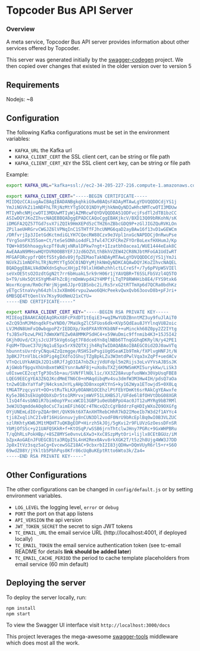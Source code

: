 # Topcoder Bus API Server

### Overview

A meta service, Topcoder Bus API server provides information about other services offered by Topcoder.

This server was generated initially by the [swagger-codegen](https://github.com/swagger-api/swagger-codegen) project. We then copied over changes that existed in the older version over to version 5

## Requirements

Nodejs: ~8

## Configuration 

The following Kafka configurations must be set in the environment variables:

- `KAFKA_URL` the Kafka url
- `KAFKA_CLIENT_CERT` the SSL client cert, can be string or file path
- `KAFKA_CLIENT_CERT_KEY` the SSL client cert key, can be string or file path

Example:

```bash
export KAFKA_URL="kafka+ssl://ec2-34-205-227-216.compute-1.amazonaws.com:9096,kafka+ssl://ec2-34-233-75-247.compute-1.amazonaws.com:9096,kafka+ssl://ec2-34-198-118-170.compute-1.amazonaws.com:9096,kafka+ssl://ec2-34-231-150-104.compute-1.amazonaws.com:9096,kafka+ssl://ec2-34-233-209-20.compute-1.amazonaws.com:9096,kafka+ssl://ec2-34-233-131-252.compute-1.amazonaws.com:9096,kafka+ssl://ec2-52-205-198-73.compute-1.amazonaws.com:9096,kafka+ssl://ec2-52-4-109-80.compute-1.amazonaws.com:9096"

export KAFKA_CLIENT_CERT="-----BEGIN CERTIFICATE-----
MIIDQzCCAiugAwIBAgIBADANBgkqhkiG9w0BAQsFADAyMTAwLgYDVQQDDCdjYS1j
YmJiNGVkZi1mNDFhLTRjNzMtYTg5OC01NDYyMjhkNmQyNDIwHhcNMTcwOTI3MDUw
MTIyWhcNMjcwOTI3MDUwMTIyWjAZMRcwFQYDVQQDDA51ODFvcjFsdTl2dTB1bzCC
ASIwDQYJKoZIhvcNAQEBBQADggEPADCCAQoCggEBAKjkcV/BXD13Q09bRKohN/sK
iDMGFA2QZ57TGd7svX7iZQIk9HmXEPd5zCTHZ6nZBbcGDQ9P+zGlJIGZQuRVKLOn
ZPilaeUHRGrvCWGJZ6lVPNqInC1STHTfFJhcUNMG6qaD2ayBAw16f13vD1wGEWCm
/DRfvrjIp3JIetGdKctmdiGLYH7CQecRW88Czx9e3Vpl1nxGcNAPDDCj0nRwuPse
fVrg5onPX355om+Ct/teSeSONhio4dFL3fwl47CXFCReZFYOrBoLexfHXHumJ/Kp
TQW+k056hhoagykcpTf8uNjxNRalDPkw7ngt+1IzatbhOacea1/WUE1444eEak8C
AwEAAaN9MHswHQYDVR0OBBYEFJJzd6OZVLthBkhVZEW42CR8NJbtMFoGA1UdIwRT
MFGAFORcypfrQ0tfS5tyBdv89jfpZEMaoTakNDAyMTAwLgYDVQQDDCdjYS1jYmJi
NGVkZi1mNDFhLTRjNzMtYTg5OC01NDYyMjhkNmQyNDKCAQAwDQYJKoZIhvcNAQEL
BQADggEBALVAdOWXdnSqhucXHjpIf0lxlH6WhzhhlctLCreSf+/7y6pPVpWSVIEl
seVxOE5tsO2OzdtGgN2t7rr6bHuakL5rk9rH06r1jYAVQBR+T6SSLFbSVzl4Q5TO
b+T9/sHx5QtXSYgMh4FhZcBjrmDmWvpd42Y4MPfjLTqTP8RWHHib8E4/FYS9txk6
WoxrKcgnm/RmOcFWrjNjgm6JJprO1BSnbc2i/Rs5rxG2tRTTmXp6d7QCRa0bdhKz
yETgcStnaVvyh64zhls3xXBm06rvpu2wwo6QHcPeekvQwxQvb63oovD8b+pFJri+
6MBSQE4TtQenlVx7Ksy9UdNmU21xCYU=
-----END CERTIFICATE-----"

export KAFKA_CLIENT_CERT_KEY="-----BEGIN RSA PRIVATE KEY-----
MIIEogIBAAKCAQEAqORxX8FcPXdDT1tEqiE3+wqIMwYUDZBnntMZ3uy9fuJlAiT0
eZcQ93nMJMdnqdkFtwYND0/7MaUkgZlC5FUos6dk+KVp5QdEau8JYYlnqVU82oic
LVJMdN8UmFxQ0wbqpoPZrIEDDXp/Xe8PXAYRYKb8NF++uMinckh60Z0py2Z2IYtg
fsJB5xFbzwLPH17dWmXWfEZw0A8MMKPSdHC4+x59WuDmic9ffnmib4K3+15J5I42
GKjh0Uvd/CXjsJcUJF5kVg6sGgt7F8dce6Yn8qlNBb6TTnqGGhqDKRylN/y42PE1
FqUM+TDueC37UjNq1uE5px5rX9ZQTXjjh4RqTwIDAQABAoIBAEGCOid2DJ0awVTq
hbunntsUvrdryCNqu4ZzQzmgge/RSHSIePsgiUg0SeaKIb9Tmk/fXPlvgHNFJt/N
3pBKJ7tnVlbLckOPig4gIXdfoIGhujTZgBpkLZu3W3mtdPwlVqa3xZqPf+uedACv
VTnQcLUYkAKQkJ2D1s8RJfJgD3IA7nbZkzjVdUFdpl5m2Rijs3oLvVYVsAJBSsJK
AjGWobf9pgvXhUnBxmtWKEYsnrAwNF8j+uXo8uTXZj6KMWSmKMI5urykKw/LiSk3
u0IsweCE2cqtTgP3Os5b+au/SVNfFlNOLlic/XX3Z28AvupfuoNWx30VpUsqFBE8
LQEG9EECgYEA3Z6QJKcdMmETN6C0+nMAqdibqMv4su3dmfW3M3Hw4IH/pdsQ7aOa
tn2w01BxYaYfaPjN4cksmJnYLyAHp3D8nxopKtYnS+ky162Wya1ETowjd5+0X0Lq
tMGATPzqcysVt+OO+stRuTkLKXy0OANH1OCEhzlPtFEbYDmKt6srRAkCgYEAwxfe
Ky5eJB63sEkUg0QbXsDr5to1RMrvxjmWVF51LXHBSJl/UFde6l8fOHVtDbG08XGR
lIsQ4f4vsbNOiR7bim0opYPxcxWCD13GBP1u0eUbBPpU4ac0JT12uMYRg9bB7RMl
3eWJU3qmddeAOq0oCsC7aimEFih6QCr4TNcxQZcCgYBddrzFqHDIyWXoZO9OXGfg
OYjUNEmLdIOrpZQAr0Ht/QVK9kt6XTAnXHTRebCHhR7kD2IMoeIb7W3d2f1AYYc4
tji8ZxqlihC2IvBf16HiGnnuvjy8nCUN3Dl2vodF0NrU9bRcEplBq0wI0B3VLZUC
szlRKhtyKW6JM1tMQHT7uQKBgEOP+Hirzh5kJOj/5gKvi2r9FLUVzGzOessDFnSR
YbMjOfSSc+y21UAFQSKkR+f+KtOSqP/wSSB6jrnThtclwJHny7PGRc+9GxWHPBRu
T/qQhRLsPokHBp/+8SZ8MYSe0vnvL6Xw3+XxC8SzpMytOri+lijlx8CEtBGUz/iM
bZpxAoGAEnJFUEGCB1ta3RQpI5L4nH2Rex0Avv8rkXGK2T/t5z2h8Ujg4WW3J7DD
Jp8xItVz3sqz5aCg+EvcewSGZ18AC+9cbxrbI2I83jQDHw+DQmVUyR6rl5+r+S6O
69wdZ08Y/jYkltb5PbhPqs0Kfr86cUqBuKEptRtto6Wto3k/Za4=
-----END RSA PRIVATE KEY-----"
```

## Other Configurations

The other configurations can be changed in `config/default.js` or by setting environment variables.

- `LOG_LEVEL` the logging level, `error` or `debug`
- `PORT` the port on that app listens
- `API_VERSION` the api version
- `JWT_TOKEN_SECRET` the secret to sign JWT tokens
- `TC_EMAIL_URL` the email service URL (http://localhost:4001, if deployed locally)
- `TC_EMAIL_TOKEN` the email service authentication token (see tc-email README for details **link should be added later**)
- `TC_EMAIL_CACHE_PERIOD` the period to cache template placeholders from email service (60 min default)

## Deploying the server

To deploy the server locally, run:

```bash
npm install
npm start
```

To view the Swagger UI interface visit `http://localhost:3000/docs`

This project leverages the mega-awesome [swagger-tools](https://github.com/apigee-127/swagger-tools) middleware which does most all the work.
